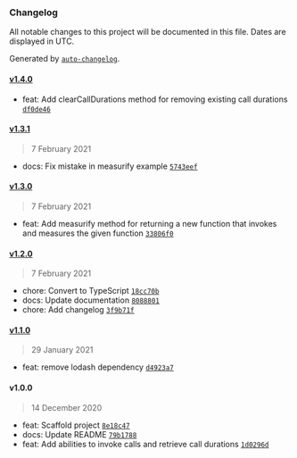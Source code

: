 ### Changelog

All notable changes to this project will be documented in this file. Dates are displayed in UTC.

Generated by [`auto-changelog`](https://github.com/CookPete/auto-changelog).

#### [v1.4.0](https://github.com/raymondtang310/call-duration-measurer/compare/v1.3.1...v1.4.0)

- feat: Add clearCallDurations method for removing existing call durations [`df0de46`](https://github.com/raymondtang310/call-duration-measurer/commit/df0de46b6445140d6ccccab12d11890c99faecbf)

#### [v1.3.1](https://github.com/raymondtang310/call-duration-measurer/compare/v1.3.0...v1.3.1)

> 7 February 2021

- docs: Fix mistake in measurify example [`5743eef`](https://github.com/raymondtang310/call-duration-measurer/commit/5743eefc939a09d2f7f902d9f53ffd2c25bff6d8)

#### [v1.3.0](https://github.com/raymondtang310/call-duration-measurer/compare/v1.2.0...v1.3.0)

> 7 February 2021

- feat: Add measurify method for returning a new function that invokes and measures the given function [`33806f0`](https://github.com/raymondtang310/call-duration-measurer/commit/33806f0d356917daddfe407b9310c021e8e68b4a)

#### [v1.2.0](https://github.com/raymondtang310/call-duration-measurer/compare/v1.1.0...v1.2.0)

> 7 February 2021

- chore: Convert to TypeScript [`18cc70b`](https://github.com/raymondtang310/call-duration-measurer/commit/18cc70b0695228887468fa57e32e0e1e28ab71ef)
- docs: Update documentation [`8088801`](https://github.com/raymondtang310/call-duration-measurer/commit/8088801b5cf7d936a00794fc12a58b1e28bdc624)
- chore: Add changelog [`3f9b71f`](https://github.com/raymondtang310/call-duration-measurer/commit/3f9b71fcfa6a4319988f12f7bdd20f52e3cf063a)

#### [v1.1.0](https://github.com/raymondtang310/call-duration-measurer/compare/v1.0.0...v1.1.0)

> 29 January 2021

- feat: remove lodash dependency [`d4923a7`](https://github.com/raymondtang310/call-duration-measurer/commit/d4923a7f822632303cff682669e5cd7a13cebce3)

#### v1.0.0

> 14 December 2020

- feat: Scaffold project [`8e18c47`](https://github.com/raymondtang310/call-duration-measurer/commit/8e18c471a45dc2f2c77a2b7308dd0bcfd37863bc)
- docs: Update README [`79b1788`](https://github.com/raymondtang310/call-duration-measurer/commit/79b1788857b59b3cecf8b79c137f5feb78b30a6a)
- feat: Add abilities to invoke calls and retrieve call durations [`1d0296d`](https://github.com/raymondtang310/call-duration-measurer/commit/1d0296d24072346c7d9176c5d5273cc31fea13c8)
